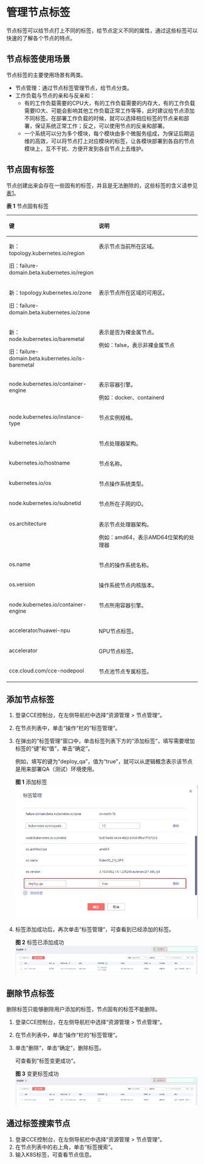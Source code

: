 # 管理节点标签<a name="cce_01_0004"></a>

节点标签可以给节点打上不同的标签，给节点定义不同的属性，通过这些标签可以快速的了解各个节点的特点。

## 节点标签使用场景<a name="section825504204814"></a>

节点标签的主要使用场景有两类。

-   节点管理：通过节点标签管理节点，给节点分类。
-   工作负载与节点的亲和与反亲和：
    -   有的工作负载需要的CPU大，有的工作负载需要的内存大，有的工作负载需要IO大、可能会影响其他工作负载正常工作等等，此时建议给节点添加不同标签。在部署工作负载的时候，就可以选择相应标签的节点亲和部署，保证系统正常工作；反之，可以使用节点的反亲和部署。
    -   一个系统可以分为多个模块，每个模块由多个微服务组成，为保证后期运维的高效，可以将节点打上对应模块的标签，让各模块部署到各自的节点模块上，互不干扰、方便开发到各自节点上去维护。


## 节点固有标签<a name="section74111324152813"></a>

节点创建出来会存在一些固有的标签，并且是无法删除的，这些标签的含义请参见[表1](#cce_10_0004_table83962234533)。

**表 1**  节点固有标签

<a name="cce_10_0004_table83962234533"></a>
<table><thead align="left"><tr id="cce_10_0004_row941112314533"><th class="cellrowborder" valign="top" width="39%" id="mcps1.2.3.1.1"><p id="cce_10_0004_p1541113238536"><a name="cce_10_0004_p1541113238536"></a><a name="cce_10_0004_p1541113238536"></a>键</p>
</th>
<th class="cellrowborder" valign="top" width="61%" id="mcps1.2.3.1.2"><p id="cce_10_0004_p1741119232538"><a name="cce_10_0004_p1741119232538"></a><a name="cce_10_0004_p1741119232538"></a>说明</p>
</th>
</tr>
</thead>
<tbody><tr id="cce_10_0004_row846191265011"><td class="cellrowborder" valign="top" width="39%" headers="mcps1.2.3.1.1 "><p id="cce_10_0004_p107369065316"><a name="cce_10_0004_p107369065316"></a><a name="cce_10_0004_p107369065316"></a>新：topology.kubernetes.io/region</p>
<p id="cce_10_0004_p841172365311"><a name="cce_10_0004_p841172365311"></a><a name="cce_10_0004_p841172365311"></a>旧：failure-domain.beta.kubernetes.io/region</p>
</td>
<td class="cellrowborder" valign="top" width="61%" headers="mcps1.2.3.1.2 "><p id="cce_10_0004_p38743391437"><a name="cce_10_0004_p38743391437"></a><a name="cce_10_0004_p38743391437"></a>表示节点当前所在区域。</p>
</td>
</tr>
<tr id="cce_10_0004_row11957143818577"><td class="cellrowborder" valign="top" width="39%" headers="mcps1.2.3.1.1 "><p id="cce_10_0004_p67558441573"><a name="cce_10_0004_p67558441573"></a><a name="cce_10_0004_p67558441573"></a>新：topology.kubernetes.io/zone</p>
<p id="cce_10_0004_p27551644185718"><a name="cce_10_0004_p27551644185718"></a><a name="cce_10_0004_p27551644185718"></a>旧：failure-domain.beta.kubernetes.io/zone</p>
</td>
<td class="cellrowborder" valign="top" width="61%" headers="mcps1.2.3.1.2 "><p id="cce_10_0004_p5141948155717"><a name="cce_10_0004_p5141948155717"></a><a name="cce_10_0004_p5141948155717"></a>表示节点所在区域的可用区。</p>
</td>
</tr>
<tr id="cce_10_0004_row186452248235"><td class="cellrowborder" valign="top" width="39%" headers="mcps1.2.3.1.1 "><p id="cce_10_0004_p935922465512"><a name="cce_10_0004_p935922465512"></a><a name="cce_10_0004_p935922465512"></a>新：node.kubernetes.io/baremetal</p>
<p id="cce_10_0004_p1664611247230"><a name="cce_10_0004_p1664611247230"></a><a name="cce_10_0004_p1664611247230"></a>旧：failure-domain.beta.kubernetes.io/is-baremetal</p>
</td>
<td class="cellrowborder" valign="top" width="61%" headers="mcps1.2.3.1.2 "><p id="cce_10_0004_p10646132416235"><a name="cce_10_0004_p10646132416235"></a><a name="cce_10_0004_p10646132416235"></a>表示是否为裸金属节点。</p>
<p id="cce_10_0004_p878819218284"><a name="cce_10_0004_p878819218284"></a><a name="cce_10_0004_p878819218284"></a>例如：false，表示非裸金属节点</p>
</td>
</tr>
<tr id="cce_10_0004_row187691733134919"><td class="cellrowborder" valign="top" width="39%" headers="mcps1.2.3.1.1 "><p id="cce_10_0004_p16769633104916"><a name="cce_10_0004_p16769633104916"></a><a name="cce_10_0004_p16769633104916"></a>node.kubernetes.io/container-engine</p>
</td>
<td class="cellrowborder" valign="top" width="61%" headers="mcps1.2.3.1.2 "><p id="cce_10_0004_p13769163354919"><a name="cce_10_0004_p13769163354919"></a><a name="cce_10_0004_p13769163354919"></a>表示容器引擎。</p>
<p id="cce_10_0004_p16315959105512"><a name="cce_10_0004_p16315959105512"></a><a name="cce_10_0004_p16315959105512"></a>例如：docker、containerd</p>
</td>
</tr>
<tr id="cce_10_0004_row5551359185318"><td class="cellrowborder" valign="top" width="39%" headers="mcps1.2.3.1.1 "><p id="cce_10_0004_p126155014549"><a name="cce_10_0004_p126155014549"></a><a name="cce_10_0004_p126155014549"></a>node.kubernetes.io/instance-type</p>
</td>
<td class="cellrowborder" valign="top" width="61%" headers="mcps1.2.3.1.2 "><p id="cce_10_0004_p11552159195316"><a name="cce_10_0004_p11552159195316"></a><a name="cce_10_0004_p11552159195316"></a>节点实例规格。</p>
</td>
</tr>
<tr id="cce_10_0004_row11411923145318"><td class="cellrowborder" valign="top" width="39%" headers="mcps1.2.3.1.1 "><p id="cce_10_0004_p89228418575"><a name="cce_10_0004_p89228418575"></a><a name="cce_10_0004_p89228418575"></a>kubernetes.io/arch</p>
</td>
<td class="cellrowborder" valign="top" width="61%" headers="mcps1.2.3.1.2 "><p id="cce_10_0004_p3103855811"><a name="cce_10_0004_p3103855811"></a><a name="cce_10_0004_p3103855811"></a>节点处理器架构。</p>
</td>
</tr>
<tr id="cce_10_0004_row18812913105819"><td class="cellrowborder" valign="top" width="39%" headers="mcps1.2.3.1.1 "><p id="cce_10_0004_p981281335818"><a name="cce_10_0004_p981281335818"></a><a name="cce_10_0004_p981281335818"></a>kubernetes.io/hostname</p>
</td>
<td class="cellrowborder" valign="top" width="61%" headers="mcps1.2.3.1.2 "><p id="cce_10_0004_p1981261314582"><a name="cce_10_0004_p1981261314582"></a><a name="cce_10_0004_p1981261314582"></a>节点名称。</p>
</td>
</tr>
<tr id="cce_10_0004_row15479121185815"><td class="cellrowborder" valign="top" width="39%" headers="mcps1.2.3.1.1 "><p id="cce_10_0004_p1931642055818"><a name="cce_10_0004_p1931642055818"></a><a name="cce_10_0004_p1931642055818"></a>kubernetes.io/os</p>
</td>
<td class="cellrowborder" valign="top" width="61%" headers="mcps1.2.3.1.2 "><p id="cce_10_0004_p7479101125812"><a name="cce_10_0004_p7479101125812"></a><a name="cce_10_0004_p7479101125812"></a>节点操作系统类型。</p>
</td>
</tr>
<tr id="cce_10_0004_row85011821447"><td class="cellrowborder" valign="top" width="39%" headers="mcps1.2.3.1.1 "><p id="cce_10_0004_p950218211147"><a name="cce_10_0004_p950218211147"></a><a name="cce_10_0004_p950218211147"></a>node.kubernetes.io/subnetid</p>
</td>
<td class="cellrowborder" valign="top" width="61%" headers="mcps1.2.3.1.2 "><p id="cce_10_0004_p950282110419"><a name="cce_10_0004_p950282110419"></a><a name="cce_10_0004_p950282110419"></a>节点所在子网的ID。</p>
</td>
</tr>
<tr id="cce_10_0004_row15411523165312"><td class="cellrowborder" valign="top" width="39%" headers="mcps1.2.3.1.1 "><p id="cce_10_0004_p2411192310532"><a name="cce_10_0004_p2411192310532"></a><a name="cce_10_0004_p2411192310532"></a>os.architecture</p>
</td>
<td class="cellrowborder" valign="top" width="61%" headers="mcps1.2.3.1.2 "><p id="cce_10_0004_p1741162315319"><a name="cce_10_0004_p1741162315319"></a><a name="cce_10_0004_p1741162315319"></a>表示节点处理器架构。</p>
<p id="cce_10_0004_p11218831135415"><a name="cce_10_0004_p11218831135415"></a><a name="cce_10_0004_p11218831135415"></a>例如：amd64，表示AMD64位架构的处理器</p>
</td>
</tr>
<tr id="cce_10_0004_row17411162365318"><td class="cellrowborder" valign="top" width="39%" headers="mcps1.2.3.1.1 "><p id="cce_10_0004_p8411102345311"><a name="cce_10_0004_p8411102345311"></a><a name="cce_10_0004_p8411102345311"></a>os.name</p>
</td>
<td class="cellrowborder" valign="top" width="61%" headers="mcps1.2.3.1.2 "><p id="cce_10_0004_p7411112315537"><a name="cce_10_0004_p7411112315537"></a><a name="cce_10_0004_p7411112315537"></a>节点的操作系统名称。</p>
</td>
</tr>
<tr id="cce_10_0004_row1041115238531"><td class="cellrowborder" valign="top" width="39%" headers="mcps1.2.3.1.1 "><p id="cce_10_0004_p2411323135319"><a name="cce_10_0004_p2411323135319"></a><a name="cce_10_0004_p2411323135319"></a>os.version</p>
</td>
<td class="cellrowborder" valign="top" width="61%" headers="mcps1.2.3.1.2 "><p id="cce_10_0004_p641192311530"><a name="cce_10_0004_p641192311530"></a><a name="cce_10_0004_p641192311530"></a>操作系统节点内核版本。</p>
</td>
</tr>
<tr id="cce_10_0004_row23484510537"><td class="cellrowborder" valign="top" width="39%" headers="mcps1.2.3.1.1 "><p id="cce_10_0004_p1534935185313"><a name="cce_10_0004_p1534935185313"></a><a name="cce_10_0004_p1534935185313"></a>node.kubernetes.io/container-engine</p>
</td>
<td class="cellrowborder" valign="top" width="61%" headers="mcps1.2.3.1.2 "><p id="cce_10_0004_p452411147537"><a name="cce_10_0004_p452411147537"></a><a name="cce_10_0004_p452411147537"></a>节点所用容器引擎。</p>
</td>
</tr>
<tr id="cce_10_0004_row1545112635314"><td class="cellrowborder" valign="top" width="39%" headers="mcps1.2.3.1.1 "><p id="cce_10_0004_p2451196115312"><a name="cce_10_0004_p2451196115312"></a><a name="cce_10_0004_p2451196115312"></a>accelerator/huawei-npu</p>
</td>
<td class="cellrowborder" valign="top" width="61%" headers="mcps1.2.3.1.2 "><p id="cce_10_0004_p154512685312"><a name="cce_10_0004_p154512685312"></a><a name="cce_10_0004_p154512685312"></a>NPU节点标签。</p>
</td>
</tr>
<tr id="cce_10_0004_row157991762533"><td class="cellrowborder" valign="top" width="39%" headers="mcps1.2.3.1.1 "><p id="cce_10_0004_p1159194516538"><a name="cce_10_0004_p1159194516538"></a><a name="cce_10_0004_p1159194516538"></a>accelerator</p>
</td>
<td class="cellrowborder" valign="top" width="61%" headers="mcps1.2.3.1.2 "><p id="cce_10_0004_p13799136175313"><a name="cce_10_0004_p13799136175313"></a><a name="cce_10_0004_p13799136175313"></a>GPU节点标签。</p>
</td>
</tr>
<tr id="cce_10_0004_row43521213544"><td class="cellrowborder" valign="top" width="39%" headers="mcps1.2.3.1.1 "><p id="cce_10_0004_p1859767185417"><a name="cce_10_0004_p1859767185417"></a><a name="cce_10_0004_p1859767185417"></a>cce.cloud.com/cce-nodepool</p>
</td>
<td class="cellrowborder" valign="top" width="61%" headers="mcps1.2.3.1.2 "><p id="cce_10_0004_p8447111011543"><a name="cce_10_0004_p8447111011543"></a><a name="cce_10_0004_p8447111011543"></a>节点池节点专属标签。</p>
</td>
</tr>
</tbody>
</table>

## 添加节点标签<a name="section33951611481"></a>

1.  登录CCE控制台，在左侧导航栏中选择“资源管理 \> 节点管理“。
2.  在节点列表中，单击“操作“栏的“标签管理“。
3.  在弹出的“标签管理“窗口中，单击标签列表下方的“添加标签“，填写需要增加标签的“键”和“值”，单击“确定”。

    例如，填写的键为“deploy\_qa”，值为“true”，就可以从逻辑概念表示该节点是用来部署QA（测试）环境使用。

    **图 1**  添加标签<a name="fig17865175953"></a>  
    ![](figures/添加标签.png "添加标签")

4.  标签添加成功后，再次单击“标签管理“，可查看到已经添加的标签。

    **图 2**  标签已添加成功<a name="fig1852217394518"></a>  
    ![](figures/标签已添加成功.png "标签已添加成功")


## 删除节点标签<a name="section947332017485"></a>

删除标签只能够删除用户添加的标签，节点固有的标签不能删除。

1.  登录CCE控制台，在左侧导航栏中选择“资源管理 \> 节点管理“。
2.  在节点列表中，单击“操作“栏的“标签管理“。
3.  单击“删除“，单击“确定“，删除标签。

    可查看到“标签变更成功“。

    **图 3**  变更标签成功<a name="fig173831082710"></a>  
    ![](figures/变更标签成功.png "变更标签成功")


## 通过标签搜索节点<a name="section3741052121216"></a>

1.  登录CCE控制台，在左侧导航栏中选择“资源管理 \> 节点管理“。
2.  在节点列表中的右上角，单击“标签搜索”。
3.  输入K8S标签，可查看节点信息。

